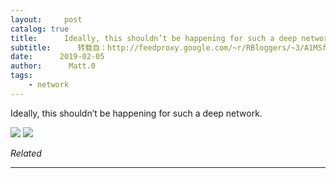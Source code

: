 ```yaml
---
layout:     post
catalog: true
title:      Ideally, this shouldn’t be happening for such a deep network.
subtitle:      转载自：http://feedproxy.google.com/~r/RBloggers/~3/A1MSf4D-ltE/
date:      2019-02-05
author:      Matt.0
tags:
    - network
---
```






Ideally, this shouldn’t be happening for such a deep network.

![](https://medium.com/_/stat?event=post.clientViewed&referrerSource=full_rss&postId=c4e6dbf2413c)
![](https://medium.com/_/stat?event=post.clientViewed&referrerSource=full_rss&postId=c4e6dbf2413c)



*Related*








---
